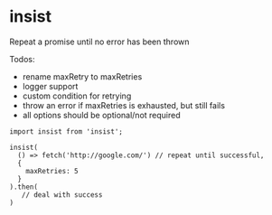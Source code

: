 # insist
Repeat a promise until no error has been thrown

Todos:
 * rename maxRetry to maxRetries
 * logger support
 * custom condition for retrying
 * throw an error if maxRetries is exhausted, but still fails
 * all options should be optional/not required
 

```
import insist from 'insist';

insist(
  () => fetch('http://google.com/') // repeat until successful,
  {
    maxRetries: 5
  }
).then(
   // deal with success
)
```
